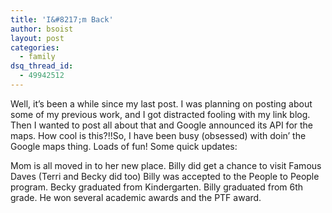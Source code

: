 ```yaml
---
title: 'I&#8217;m Back'
author: bsoist
layout: post
categories:
  - family
dsq_thread_id:
  - 49942512
---
```

Well, it&#8217;s been a while since my last post. I was planning on posting about some of my previous work, and I got distracted fooling with my link blog. Then I wanted to post all about that and Google announced its API for the maps. How cool is this?!!So, I have been busy (obsessed) with doin&#8217; the Google maps thing. Loads of fun! Some quick updates: 

Mom is all moved in to her new place. Billy did get a chance to visit Famous Daves (Terri and Becky did too) Billy was accepted to the People to People program. Becky graduated from Kindergarten. Billy graduated from 6th grade. He won several academic awards and the PTF award.
